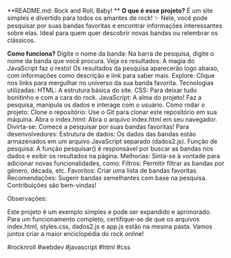 **README.md: Rock and Roll, Baby! **
**O que é esse projeto?**
É um site simples e divertido para todos os amantes de rock! ✨ Nele, você pode pesquisar por suas bandas favoritas e encontrar informações interessantes sobre elas. Ideal para quem quer descobrir novas bandas ou relembrar os clássicos.

**Como funciona?**
Digite o nome da banda: Na barra de pesquisa, digite o nome da banda que você procura.
Veja os resultados: A magia do JavaScript faz o resto! Os resultados da pesquisa aparecerão logo abaixo, com informações como descrição e link para saber mais.
Explore: Clique nos links para mergulhar no universo da sua banda favorita.
Tecnologias utilizadas:
HTML: A estrutura básica do site.
CSS: Para deixar tudo bonitinho e com a cara do rock.
JavaScript: A alma do projeto! Faz a pesquisa, manipula os dados e interage com o usuário.
Como rodar o projeto:
Clone o repositório: Use o Git para clonar este repositório em sua máquina.
Abra o index.html: Abra o arquivo index.html em seu navegador.
Divirta-se: Comece a pesquisar por suas bandas favoritas!
Para desenvolvedores:
Estrutura de dados: Os dados das bandas estão armazenados em um arquivo JavaScript separado (dados2.js).
Função de pesquisa: A função pesquisar() é responsável por buscar as bandas nos dados e exibir os resultados na página.
Melhorias: Sinta-se à vontade para adicionar novas funcionalidades, como:
Filtros: Permitir filtrar as bandas por gênero, década, etc.
Favoritos: Criar uma lista de bandas favoritas.
Recomendações: Sugerir bandas semelhantes com base na pesquisa.
Contribuições são bem-vindas!

Observações:

Este projeto é um exemplo simples e pode ser expandido e aprimorado.
Para um funcionamento completo, certifique-se de que os arquivos index.html, styles.css, dados2.js e app.js estão na mesma pasta.
Vamos juntos criar a maior enciclopédia do rock online!

#rocknroll #webdev #javascript #html #css
